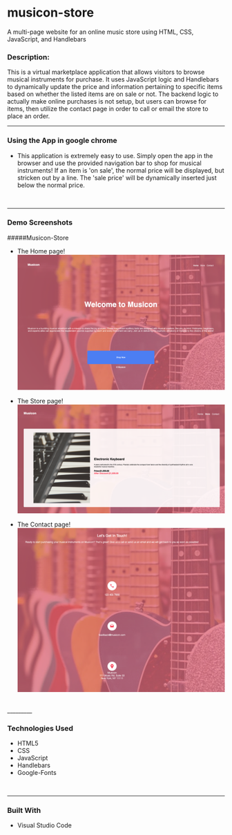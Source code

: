 # musicon-store
A multi-page website for an online music store using HTML, CSS, JavaScript, and Handlebars

### **Description:**
This is a virtual marketplace application that allows visitors to browse musical instruments for purchase. It uses JavaScript logic and Handlebars to dynamically update the price and information pertaining to specific items based on whether the listed items are on sale or not. The backend logic to actually make online purchases is not setup, but users can browse for items, then utilize the contact page in order to call or email the store to place an order.
<br>

_____

### **Using the App in google chrome**
* This application is extremely easy to use. Simply open the app in the browser and use the provided navigation bar to shop for musical instruments! If an item is 'on sale', the normal price will be displayed, but stricken out by a line. The 'sale price' will be dynamically inserted just below the normal price. 
<br>

_____


### **Demo Screenshots**
#####Musicon-Store
* The Home page!
![Image of Home Page](./public/homePage.png)

* The Store page!
![Image of Store Page](./public/storePage.png)

* The Contact page!
![Image of Contact Page](./public/contactPage.png)
<br>
_________

### **Technologies Used**
* HTML5
* CSS
* JavaScript
* Handlebars
* Google-Fonts
<br>

_____

### **Built With**
* Visual Studio Code
